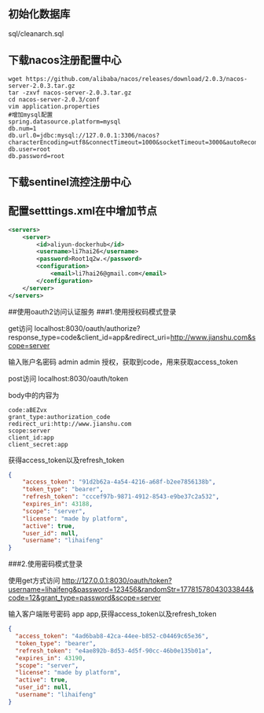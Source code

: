 ## 初始化数据库
sql/cleanarch.sql
## 下载nacos注册配置中心
```shell script
wget https://github.com/alibaba/nacos/releases/download/2.0.3/nacos-server-2.0.3.tar.gz
tar -zxvf nacos-server-2.0.3.tar.gz
cd nacos-server-2.0.3/conf
vim application.properties
#增加mysql配置
spring.datasource.platform=mysql
db.num=1
db.url.0=jdbc:mysql://127.0.0.1:3306/nacos?characterEncoding=utf8&connectTimeout=1000&socketTimeout=3000&autoReconnect=true
db.user=root
db.password=root
```
## 下载sentinel流控注册中心

## 配置setttings.xml在<servers></servers>中增加节点
```xml
<servers>
    <server>
        <id>aliyun-dockerhub</id>
        <username>li7hai26</username>
        <password>Root1q2w.</password>
        <configuration>
            <email>li7hai26@gmail.com</email>
        </configuration>
    </server>
</servers>
```
##使用oauth2访问认证服务
###1.使用授权码模式登录

get访问 localhost:8030/oauth/authorize?response_type=code&client_id=app&redirect_uri=http://www.jianshu.com&scope=server

输入账户名密码 admin admin 授权，获取到code，用来获取access_token

post访问 localhost:8030/oauth/token

body中的内容为
```text
code:aBEZvx
grant_type:authorization_code
redirect_uri:http://www.jianshu.com
scope:server
client_id:app
client_secret:app
```
获得access_token以及refresh_token
```json
{
    "access_token": "91d2b62a-4a54-4216-a68f-b2ee7856138b",
    "token_type": "bearer",
    "refresh_token": "cccef97b-9871-4912-8543-e9be37c2a532",
    "expires_in": 43188,
    "scope": "server",
    "license": "made by platform",
    "active": true,
    "user_id": null,
    "username": "lihaifeng"
}
```
###2.使用密码模式登录

使用get方式访问 http://127.0.0.1:8030/oauth/token?username=lihaifeng&password=123456&randomStr=17781578043033844&code=12&grant_type=password&scope=server

输入客户端账号密码 app app,获得access_token以及refresh_token
```json
{
  "access_token": "4ad6bab8-42ca-44ee-b852-c04469c65e36",
  "token_type": "bearer",
  "refresh_token": "e4ae892b-8d53-4d5f-90cc-46b0e135b01a",
  "expires_in": 43190,
  "scope": "server",
  "license": "made by platform",
  "active": true,
  "user_id": null,
  "username": "lihaifeng"
}
```
